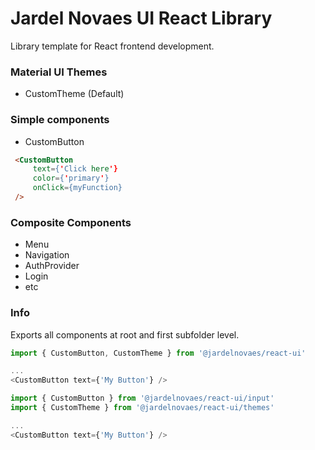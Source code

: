 # Jardel Novaes UI React Library
Library template for React frontend development.

### Material UI Themes
* CustomTheme (Default)

### Simple components

* CustomButton
```html
 <CustomButton
     text={'Click here'}
     color={'primary'}
     onClick={myFunction}
 />
```

### Composite Components
* Menu
* Navigation
* AuthProvider
* Login
* etc


### Info
Exports all components at root and first subfolder level.

```ts
import { CustomButton, CustomTheme } from '@jardelnovaes/react-ui'

...
<CustomButton text={'My Button'} />
```

```ts
import { CustomButton } from '@jardelnovaes/react-ui/input'
import { CustomTheme } from '@jardelnovaes/react-ui/themes'

...
<CustomButton text={'My Button'} />
```